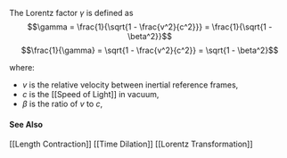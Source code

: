 The Lorentz factor $\gamma$ is defined as
$$\gamma = \frac{1}{\sqrt{1 - \frac{v^2}{c^2}}} = \frac{1}{\sqrt{1 - \beta^2}}$$
$$\frac{1}{\gamma} = \sqrt{1 - \frac{v^2}{c^2}} = \sqrt{1 - \beta^2}$$

where:
* $v$ is the relative velocity between inertial reference frames,
* $c$ is the [[Speed of Light]] in vacuum,
* $\beta$ is the ratio of $v$ to $c$,

#### See Also
[[Length Contraction]]
[[Time Dilation]]
[[Lorentz Transformation]]
